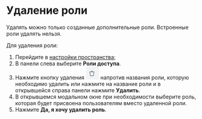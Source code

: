 # Удаление роли

Удалять можно только созданные дополнительные роли. Встроенные роли удалять нельзя.&#x20;

Для удаления роли:

1. Перейдите в [настройки пространства](udalenie-roli.md#nastroiki-prostranstva);
2. В панели слева выберите **Роли доступа**.
3. Нажмите кнопку удаления <img src="../../../../.gitbook/assets/изображение (9) (2) (1).png" alt="" data-size="line"> напротив названия роли, которую необходимо удалить или нажмите на название роли и в открывшейся справа панели нажмите **Удалить**.
4. В открывшемся модальном окне при необходимости выберите роль, которая будет присвоена пользователям вместо удаленной роли.
5. Нажмите **Да, я хочу удалить роль**.
